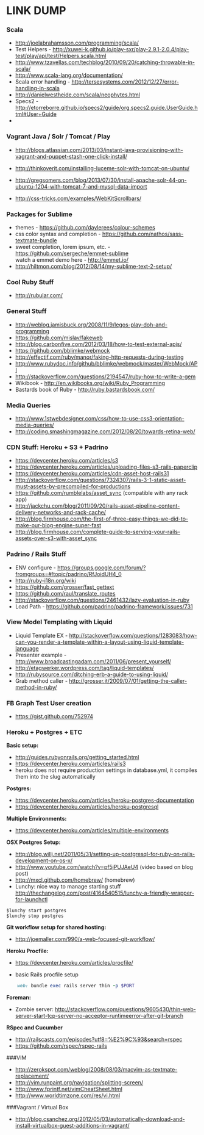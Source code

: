# LINK DUMP

### Scala
* http://joelabrahamsson.com/programming/scala/
* Test Helpers - http://xuwei-k.github.io/play-sxr/play-2.9.1-2.0.4/play-test/play/api/test/Helpers.scala.html
* http://www.tzavellas.com/techblog/2010/09/20/catching-throwable-in-scala/
* http://www.scala-lang.org/documentation/
* Scala error handling - http://tersesystems.com/2012/12/27/error-handling-in-scala
* http://danielwestheide.com/scala/neophytes.html
* Specs2 - http://etorreborre.github.io/specs2/guide/org.specs2.guide.UserGuide.html#User+Guide
* 



### Vagrant Java / Solr / Tomcat / Play
* http://blogs.atlassian.com/2013/03/instant-java-provisioning-with-vagrant-and-puppet-stash-one-click-install/
* http://thinkoverit.com/installing-luceme-solr-with-tomcat-on-ubuntu/
* http://gregsomers.com/blog/2013/07/30/install-apache-solr-44-on-ubuntu-1204-with-tomcat-7-and-mysql-data-import


* http://css-tricks.com/examples/WebKitScrollbars/

### Packages for Sublime
* themes - https://github.com/daylerees/colour-schemes
* css color syntax and completion - https://github.com/nathos/sass-textmate-bundle
* sweet completion, lorem ipsum, etc. - https://github.com/sergeche/emmet-sublime  
  watch a emmet demo here - http://emmet.io/
* http://hiltmon.com/blog/2012/08/14/my-sublime-text-2-setup/

### Cool Ruby Stuff
* http://rubular.com/

### General Stuff
* http://weblog.jamisbuck.org/2008/11/9/legos-play-doh-and-programming
* https://github.com/mislav/fakeweb
* http://blog.carbonfive.com/2012/03/18/how-to-test-external-apis/
* https://github.com/bblimke/webmock
* http://effectif.com/ruby/manor/faking-http-requests-during-testing
* http://www.rubydoc.info/github/bblimke/webmock/master/WebMock/API
* http://stackoverflow.com/questions/2194547/ruby-how-to-write-a-gem
* Wikibook - http://en.wikibooks.org/wiki/Ruby_Programming
* Bastards book of Ruby - http://ruby.bastardsbook.com/

### Media Queries
* http://www.1stwebdesigner.com/css/how-to-use-css3-orientation-media-queries/
* http://coding.smashingmagazine.com/2012/08/20/towards-retina-web/

### CDN Stuff: Heroku + S3 + Padrino
* https://devcenter.heroku.com/articles/s3
* https://devcenter.heroku.com/articles/uploading-files-s3-rails-paperclip
* https://devcenter.heroku.com/articles/cdn-asset-host-rails31
* http://stackoverflow.com/questions/7324307/rails-3-1-static-asset-must-assets-by-precompiled-for-productions
* https://github.com/rumblelabs/asset_sync (compatible with any rack app)
* http://jackchu.com/blog/2011/09/20/rails-asset-pipeline-content-delivery-networks-and-rack-cache/
* http://blog.firmhouse.com/the-first-of-three-easy-things-we-did-to-make-our-blog-engine-super-fast
* http://blog.firmhouse.com/complete-guide-to-serving-your-rails-assets-over-s3-with-asset_sync

### Padrino / Rails Stuff
* ENV configure - https://groups.google.com/forum/?fromgroups=#!topic/padrino/RfJoidUH4_0
* http://ruby-i18n.org/wiki
* https://github.com/grosser/fast_gettext
* https://github.com/raul/translate_routes
* http://stackoverflow.com/questions/2461432/lazy-evaluation-in-ruby
* Load Path - https://github.com/padrino/padrino-framework/issues/731

### View Model Templating with Liquid
* Liquid Template EX - http://stackoverflow.com/questions/1283083/how-can-you-render-a-template-within-a-layout-using-liquid-template-language
* Presenter example - http://www.broadcastingadam.com/2011/06/present_yourself/
* http://etagwerker.wordpress.com/tag/liquid-templates/
* http://rubysource.com/ditching-erb-a-guide-to-using-liquid/
* Grab method caller - http://grosser.it/2009/07/01/getting-the-caller-method-in-ruby/

### FB Graph Test User creation
* https://gist.github.com/752974

### Heroku + Postgres + ETC
**Basic setup:**
* http://guides.rubyonrails.org/getting_started.html
* https://devcenter.heroku.com/articles/rails3
* heroku does not require production settings in database.yml, it compiles them into the slug automatically

**Postgres:**
* https://devcenter.heroku.com/articles/heroku-postgres-documentation
* https://devcenter.heroku.com/articles/heroku-postgresql

**Multiple Environments:**
* https://devcenter.heroku.com/articles/multiple-environments

**OSX Postgres Setup:**
* http://blog.willj.net/2011/05/31/setting-up-postgresql-for-ruby-on-rails-development-on-os-x/
* http://www.youtube.com/watch?v=pf5jPUJAeU4 (video based on blog post)
* http://mxcl.github.com/homebrew/ (homebrew)
* Lunchy: nice way to manage starting stuff  
    http://thechangelog.com/post/4164540515/lunchy-a-friendly-wrapper-for-launchctl

```
$lunchy start postgres
$lunchy stop postgres
```

**Git workflow setup for shared hosting:**
* http://joemaller.com/990/a-web-focused-git-workflow/

**Heroku Procfile:**
* https://devcenter.heroku.com/articles/procfile/

* basic Rails procfile setup

```ruby
    web: bundle exec rails server thin -p $PORT
```

**Foreman:**
* Zombie server: http://stackoverflow.com/questions/9605430/thin-web-server-start-tcp-server-no-acceptor-runtimeerror-after-git-branch

**RSpec and Cucumber**
*  http://railscasts.com/episodes?utf8=%E2%9C%93&search=rspec
*  https://github.com/rspec/rspec-rails


###VIM
* http://zerokspot.com/weblog/2008/08/03/macvim-as-textmate-replacement/
* http://vim.runpaint.org/navigation/splitting-screen/
* http://www.fprintf.net/vimCheatSheet.html
* http://www.worldtimzone.com/res/vi.html

###Vagrant / Virtual Box
* http://blog.csanchez.org/2012/05/03/automatically-download-and-install-virtualbox-guest-additions-in-vagrant/
